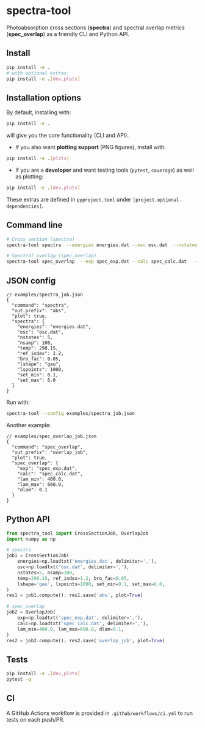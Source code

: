 # spectra-tool

Photoabsorption cross sections (**spectra**) and spectral overlap metrics (**spec_overlap**) as a friendly CLI and Python API.

## Install
```bash
pip install -e .
# with optional extras:
pip install -e .[dev,plots]
```



## Installation options

By default, installing with:

```bash
pip install -e .
```

will give you the core functionality (CLI and API).

- If you also want **plotting support** (PNG figures), install with:

```bash
pip install -e .[plots]
```

- If you are a **developer** and want testing tools (`pytest`, `coverage`) as well as plotting:

```bash
pip install -e .[dev,plots]
```

These extras are defined in `pyproject.toml` under `[project.optional-dependencies]`.

## Command line
```bash
# Cross section (spectra)
spectra-tool spectra  --energies energies.dat --osc osc.dat  --nstates 5 --nsamp 100  --temp 298.15 --ref-index 1.2  --bro-fac 0.05 --lshape gau --lspoints 1000  --set-min 0.1 --set-max 6.0  --out-prefix abs --plot

# Spectral overlap (spec_overlap)
spectra-tool spec_overlap  --exp spec_exp.dat --calc spec_calc.dat   --lam-min 400 --lam-max 600 --dlam 0.1   --out-prefix overlap_job --plot
```

## JSON config
```jsonc
// examples/spectra_job.json
{
  "command": "spectra",
  "out_prefix": "abs",
  "plot": true,
  "spectra": {
    "energies": "energies.dat",
    "osc": "osc.dat",
    "nstates": 5,
    "nsamp": 100,
    "temp": 298.15,
    "ref_index": 1.2,
    "bro_fac": 0.05,
    "lshape": "gau",
    "lspoints": 1000,
    "set_min": 0.1,
    "set_max": 6.0
  }
}
```

Run with:
```bash
spectra-tool --config examples/spectra_job.json
```

Another example:
```jsonc
// examples/spec_overlap_job.json
{
  "command": "spec_overlap",
  "out_prefix": "overlap_job",
  "plot": true,
  "spec_overlap": {
    "exp": "spec_exp.dat",
    "calc": "spec_calc.dat",
    "lam_min": 400.0,
    "lam_max": 600.0,
    "dlam": 0.1
  }
}
```

## Python API
```python
from spectra_tool import CrossSectionJob, OverlapJob
import numpy as np

# spectra
job1 = CrossSectionJob(
    energies=np.loadtxt('energies.dat', delimiter=','),
    osc=np.loadtxt('osc.dat', delimiter=','),
    nstates=5, nsamp=100,
    temp=298.15, ref_index=1.2, bro_fac=0.05,
    lshape='gau', lspoints=1000, set_min=0.1, set_max=6.0,
)
res1 = job1.compute(); res1.save('abs', plot=True)

# spec_overlap
job2 = OverlapJob(
    exp=np.loadtxt('spec_exp.dat', delimiter=','),
    calc=np.loadtxt('spec_calc.dat', delimiter=','),
    lam_min=400.0, lam_max=600.0, dlam=0.1,
)
res2 = job2.compute(); res2.save('overlap_job', plot=True)
```

## Tests
```bash
pip install -e .[dev,plots]
pytest -q
```

## CI
A GitHub Actions workflow is provided in `.github/workflows/ci.yml` to run tests on each push/PR.
